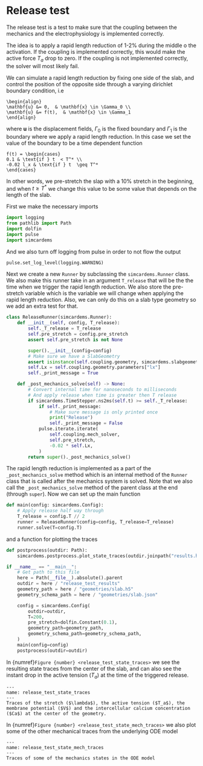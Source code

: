 <!-- #region -->
# Release test

The release test is a test to make sure that the coupling between the mechanics and the electrophysiology is implemented correctly.

The idea is to apply a rapid length reduction of 1-2% during the middle o the activation. If the coupling is implemented correctly, this would make the active force $T_a$ drop to zero. If the coupling is not implemented correctly, the solver will most likely fail.

We can simulate a rapid length reduction by fixing one side of the slab, and control the position of the opposite side through a varying dirichlet boundary condition, i.e


```{math}
\begin{align}
\mathbf{u} &= 0,  & \mathbf{x} \in \Gamma_0 \\
\mathbf{u} &= f(t),  & \mathbf{x} \in \Gamma_1
\end{align}
```

where $\mathbf{u}$ is the displacement fields, $\Gamma_0$ is the fixed boundary and $\Gamma_1$ is the boundary where we apply a rapid length reduction. In this case we set the value of the boundary to be a time dependent function

```{math}
f(t) = \begin{cases}
0.1 & \text{if } t  < T^* \\
-0.02 l_x & \text{if } t  \geq T^*
\end{cases}
```

In other words, we pre-stretch the slap with a 10% stretch in the beginning, and when $t \geq T^*$ we change this value to be some value that depends on the length of the slab.

First we make the necessary imports
<!-- #endregion -->

```python
import logging
from pathlib import Path
import dolfin
import pulse
import simcardems
```

And we also turn off logging from pulse in order to not flow the output

```python
pulse.set_log_level(logging.WARNING)
```

Next we create a new `Runner` by subclassing the `simcardems.Runner` class.
We also make this runner take in an argument `T_release` that will be the the time when we trigger the rapid length reduction. We also store the pre-stretch variable which is the variable we will change when applying the rapid length reduction.
Also, we can only do this on a slab type geometry so we add an extra test for that.


```python
class ReleaseRunner(simcardems.Runner):
    def __init__(self, config, T_release):
        self._T_release = T_release
        self.pre_stretch = config.pre_stretch
        assert self.pre_stretch is not None

        super().__init__(config=config)
        # Make sure we have a SlabGeometry
        assert isinstance(self.coupling.geometry, simcardems.slabgeometry.SlabGeometry)
        self.Lx = self.coupling.geometry.parameters["lx"]
        self._print_message = True

    def _post_mechanics_solve(self) -> None:
        # Convert internal time for nanoseconds to milliseconds
        # And apply release when time is greater then T release
        if simcardems.TimeStepper.ns2ms(self.t) >= self._T_release:
            if self._print_message:
                # Make sure message is only printed once
                print("Release")
                self._print_message = False
            pulse.iterate.iterate(
                self.coupling.mech_solver,
                self.pre_stretch,
                -0.02 * self.Lx,
            )
        return super()._post_mechanics_solve()
```


The rapid length reduction is implemented as a part of the `_post_mechanics_solve` method which is an internal method of the `Runner` class that is called after the mechanics system is solved. Note that we also call the `_post_mechanics_solve` method of the parent class at the end (through `super`).
Now we can set up the main function


```python
def main(config: simcardems.Config):
    # Apply release half way through
    T_release = config.T // 2
    runner = ReleaseRunner(config=config, T_release=T_release)
    runner.solve(T=config.T)
```


and a function for plotting the traces


```python
def postprocess(outdir: Path):
    simcardems.postprocess.plot_state_traces(outdir.joinpath("results.h5"))
```

```python
if __name__ == "__main__":
    # Get path to this file
    here = Path(__file__).absolute().parent
    outdir = here / "release_test_results"
    geometry_path = here / "geometries/slab.h5"
    geometry_schema_path = here / "geometries/slab.json"

    config = simcardems.Config(
        outdir=outdir,
        T=200,
        pre_stretch=dolfin.Constant(0.1),
        geometry_path=geometry_path,
        geometry_schema_path=geometry_schema_path,
    )
    main(config=config)
    postprocess(outdir=outdir)
```

In {numref}`Figure {number} <release_test_state_traces>` we see the resulting state traces from the center of the slab, and can also see the instant drop in the active tension ($T_a$) at the time of the triggered release.

```{figure} figures/release_test_state_traces_center.png
---
name: release_test_state_traces
---
Traces of the stretch ($\lambda$), the active tension ($T_a$), the membrane potential ($V$) and the intercellular calcium concentration ($Ca$) at the center of the geometry.
```

In {numref}`Figure {number} <release_test_state_mech_traces>` we also plot some of the other mechanical traces from the underlying ODE model

```{figure} figures/release_test_state_mech_traces_center.png
---
name: release_test_state_mech_traces
---
Traces of some of the mechanics states in the ODE model
```

